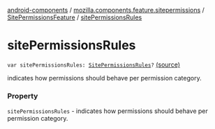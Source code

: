 [android-components](../../index.md) / [mozilla.components.feature.sitepermissions](../index.md) / [SitePermissionsFeature](index.md) / [sitePermissionsRules](./site-permissions-rules.md)

# sitePermissionsRules

`var sitePermissionsRules: `[`SitePermissionsRules`](../-site-permissions-rules/index.md)`?` [(source)](https://github.com/mozilla-mobile/android-components/blob/master/components/feature/sitepermissions/src/main/java/mozilla/components/feature/sitepermissions/SitePermissionsFeature.kt#L69)

indicates how permissions should behave per permission category.

### Property

`sitePermissionsRules` - indicates how permissions should behave per permission category.